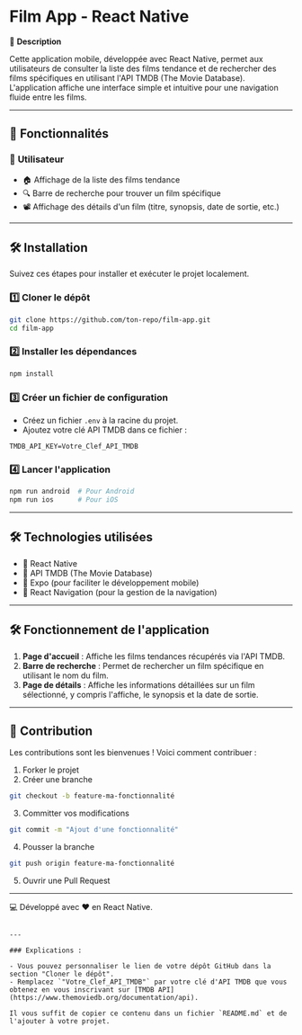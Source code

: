 # Film App - React Native

📌 **Description**

Cette application mobile, développée avec React Native, permet aux utilisateurs de consulter la liste des films tendance et de rechercher des films spécifiques en utilisant l'API TMDB (The Movie Database). L'application affiche une interface simple et intuitive pour une navigation fluide entre les films.

---

## 🚀 Fonctionnalités

### 👥 **Utilisateur**
- 🏠 Affichage de la liste des films tendance
- 🔍 Barre de recherche pour trouver un film spécifique
- 📽️ Affichage des détails d'un film (titre, synopsis, date de sortie, etc.)

---

## 🛠 **Installation**

Suivez ces étapes pour installer et exécuter le projet localement.

### 1️⃣ **Cloner le dépôt**

```bash
git clone https://github.com/ton-repo/film-app.git
cd film-app
```

### 2️⃣ **Installer les dépendances**
```bash
npm install
```

### 3️⃣ **Créer un fichier de configuration**
- Créez un fichier `.env` à la racine du projet.
- Ajoutez votre clé API TMDB dans ce fichier :

```env
TMDB_API_KEY=Votre_Clef_API_TMDB
```

### 4️⃣ **Lancer l'application**
```bash
npm run android  # Pour Android
npm run ios      # Pour iOS
```

---

## 🛠 **Technologies utilisées**

- 🎯 React Native
- 🔌 API TMDB (The Movie Database)
- 📱 Expo (pour faciliter le développement mobile)
- 🎨 React Navigation (pour la gestion de la navigation)

---

## 🛠 **Fonctionnement de l'application**

1. **Page d'accueil** : Affiche les films tendances récupérés via l'API TMDB.
2. **Barre de recherche** : Permet de rechercher un film spécifique en utilisant le nom du film.
3. **Page de détails** : Affiche les informations détaillées sur un film sélectionné, y compris l'affiche, le synopsis et la date de sortie.

---

## 🤝 Contribution

Les contributions sont les bienvenues ! Voici comment contribuer :

1. Forker le projet
2. Créer une branche
```bash
git checkout -b feature-ma-fonctionnalité
```
3. Committer vos modifications
```bash
git commit -m "Ajout d'une fonctionnalité"
```
4. Pousser la branche
```bash
git push origin feature-ma-fonctionnalité
```
5. Ouvrir une Pull Request

---

💻 Développé avec ❤️ en React Native.
```

---

### Explications :

- Vous pouvez personnaliser le lien de votre dépôt GitHub dans la section "Cloner le dépôt".
- Remplacez `"Votre_Clef_API_TMDB"` par votre clé d'API TMDB que vous obtenez en vous inscrivant sur [TMDB API](https://www.themoviedb.org/documentation/api).
  
Il vous suffit de copier ce contenu dans un fichier `README.md` et de l'ajouter à votre projet.